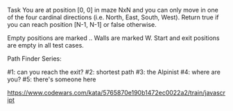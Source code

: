 Task
You are at position [0, 0] in maze NxN and you can only move in one of the four cardinal directions (i.e. North, East, South, West).  Return true if you can reach position [N-1, N-1] or false otherwise.

Empty positions are marked ..
Walls are marked W.
Start and exit positions are empty in all test cases.

Path Finder Series:

#1: can you reach the exit?
#2: shortest path
#3: the Alpinist
#4: where are you?
#5: there's someone here


https://www.codewars.com/kata/5765870e190b1472ec0022a2/train/javascript